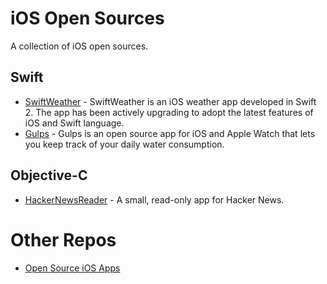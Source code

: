 # iOS Open Sources
A collection of iOS open sources.

## Swift
* [SwiftWeather](https://github.com/JakeLin/SwiftWeather) - SwiftWeather is an iOS weather app developed in Swift 2. The app has been actively upgrading to adopt the latest features of iOS and Swift language.
* [Gulps](https://github.com/FancyPixel/gulps) - Gulps is an open source app for iOS and Apple Watch that lets you keep track of your daily water consumption.

## Objective-C
* [HackerNewsReader](https://github.com/rnystrom/HackerNewsReader) - A small, read-only app for Hacker News.

# Other Repos
* [Open Source iOS Apps](https://github.com/dkhamsing/open-source-ios-apps)
